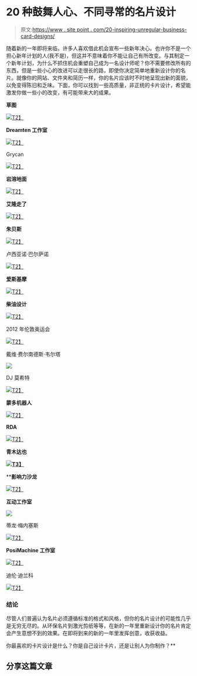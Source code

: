 # 20 种鼓舞人心、不同寻常的名片设计

> 原文:[https://www . site point . com/20-inspiring-unregular-business-card-designs/](https://www.sitepoint.com/20-inspiring-unusual-business-card-designs/)

随着新的一年即将来临，许多人喜欢借此机会宣布一些新年决心。也许你不是一个担心新年计划的人(我不是)，但这并不意味着你不能让自己有所改变。与其制定一个新年计划，为什么不抓住机会重塑自己成为一名设计师呢？你不需要修改所有的东西，但是一些小心的改进可以走很长的路，即使你决定简单地重新设计你的名片。就像你的网站、文件夹和简历一样，你的名片应该时不时地呈现出新的面貌，以免变得陈旧和乏味。下面，你可以找到一些高质量，非正统的卡片设计，希望能激发你做一些小的改变，有可能带来大的成果。

**草图**

[![](../Images/6c5545c24523d8dcf1bdc740b570c002.png)T2】](http://www.sketchypictures.com/)

**Dreamten 工作室**

[![](../Images/11bb53abcf168003c30c7f9c5fc0c3c7.png)T2】](http://www.dreamten.com/)

Grycan

[![](../Images/1002bc03cfd43dbe6a9093cc494aa5e5.png)T2】](http://stationerystyle.net/designs/remcoil-id)

**岩溶地面**

[![](../Images/1b148c8b178e620f43ba15082fd8433c.png)T2】](http://www.behance.net/gallery/Business-Cards-Personal-Promotion/3986901)

**艾隆走了**

[![](../Images/0d2fe5711e3056cfc662297a7d9ba9a2.png)T2】](http://www.behance.net/gallery/Business-Card-design-on-recycled-wood/3982423)

**朱贝斯**

[![](../Images/fd4fb16a0855c95ef9e1e5d0c6ba1b79.png)T2】](http://www.juicycubes.com/main.htm)

卢西亚诺·巴尔萨诺

[![](../Images/aa7d84e563b4599e0a12b6661979856f.png)T2】](http://www.lucianobalzano.com.ar/)

**爱斯基摩**

[![](../Images/c0bf5f60e21ac9f5721818f2d7a7079e.png)T2】](http://www.eskimodesign.ru/)

**柴油设计**

[![](../Images/7e826fe1bcee1496335f59870e4f0dc8.png)T2】](http://www.dieseldesign.com/flash/index.asp)

2012 年伦敦奥运会

[![](../Images/3d49898f2839d180edd4594c58f91bb5.png)T2】](http://www.behance.net/gallery/2012-Olympic-Identity-Package/2632191)

戴维·费尔南德斯·韦尔塔

![](../Images/26862fcf7dba5eb0bf17437df24142ec.png)

DJ 莫希特

[![](../Images/b3b83d0779911b68c77704c9e29fc6ce.png)T2】](http://cardobserver.com/gallery/dj-mohit-business-card)

**蒙多机器人**

[![](../Images/c918d73a04a9f84027876af0c67f8554.png)T2】](http://www.mondorobot.com/our-business-cards-rock-4/)

**RDA**

[![](../Images/5f9a84efb795139063551a6c4d8bd4ee.png)T2】](http://creattica.com/business-cards/rda-business-card/38291)

**青木达也**

**[![](../Images/d6530439c827bcc7399c35dcc1123ec4.png)T3】](http://creattica.com/business-cards/id-cards/43577)**

 ****影响力沙龙**

[![](../Images/dbaca31b0cbfbc17bcb70a98a98fd275.png)T2】](http://www.creativesuitcase.com/2009/09/impact-salon/?c=10)

**互动工作室**

![](../Images/79fe6c2f78c91b3ac3d1c8f8eb5bffdf.png)

蒂龙·梅内塞斯

[![](../Images/c66cb3d7f6025c9d6add3ee1875c1422.png)T2】](http://enraptur3.com/)

**PosiMachine 工作室**

[![](../Images/fc3f02062c54e48425ec1ab8c5ab1919.png)T2】](http://www.behance.net/gallery/PosiMachine-Studio-Branding/1217511)

迪伦·迪兰科

[![](../Images/f04996ac1635f60cb7402b9e4ca9decb.png)T2】](http://dylan-co.tumblr.com/)

### 结论

尽管人们普遍认为名片必须遵循标准的格式和风格，但你的名片设计的可能性几乎是无穷无尽的。从环保名片到激光剪纸等等，在新的一年里重新设计你的名片肯定会产生意想不到的效果。在即将到来的新的一年里发挥创意，收获收益。

你最喜欢的卡片设计是什么？你是自己设计卡片，还是让别人为你制作？** 

## **分享这篇文章**